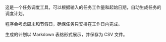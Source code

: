 这是一个任务调度工具，可以根据输入的任务工作量和起始日期，自动生成任务的调度计划。

程序会考虑周末和节假日，确保任务只安排在工作日内完成。

生成的计划以 Markdown 表格形式展示，并保存为 CSV 文件。
